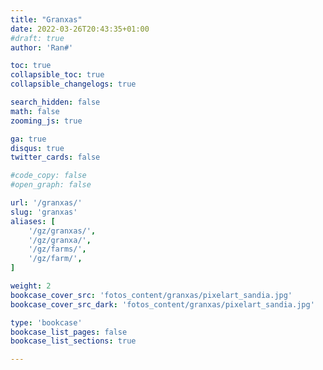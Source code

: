 ```yaml
---
title: "Granxas"
date: 2022-03-26T20:43:35+01:00
#draft: true
author: 'Ran#'

toc: true
collapsible_toc: true
collapsible_changelogs: true

search_hidden: false
math: false
zooming_js: true

ga: true
disqus: true
twitter_cards: false

#code_copy: false
#open_graph: false

url: '/granxas/'
slug: 'granxas'
aliases: [
    '/gz/granxas/',
    '/gz/granxa/',
    '/gz/farms/',
    '/gz/farm/',
]

weight: 2
bookcase_cover_src: 'fotos_content/granxas/pixelart_sandia.jpg'
bookcase_cover_src_dark: 'fotos_content/granxas/pixelart_sandia.jpg'

type: 'bookcase'
bookcase_list_pages: false
bookcase_list_sections: true

---
```

